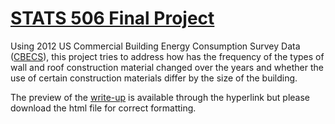 # [STATS 506 Final Project](https://github.com/EunseonAhn/FinalProject_506)

Using 2012 US Commercial Building Energy Consumption Survey Data ([CBECS](https://www.eia.gov/consumption/commercial/data/2012/index.php?view=microdata)), this project tries to address how has the frequency of the types of wall and roof construction material changed over the years and whether the use of certain construction materials differ by the size of the building.

The preview of the [write-up](http://htmlpreview.github.io/?https://github.com/EunseonAhn/FinalProject_506/blob/main/FinalProject_Ahn.html) is available through the hyperlink but please download the html file for correct formatting. 
